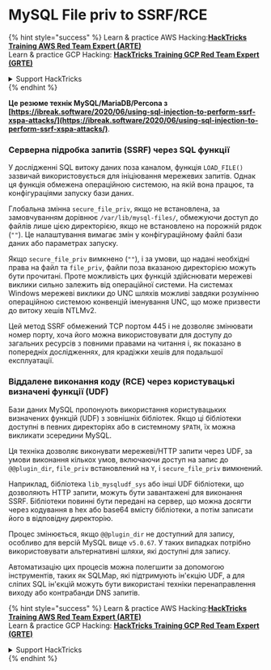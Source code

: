 # MySQL File priv to SSRF/RCE

{% hint style="success" %}
Learn & practice AWS Hacking:<img src="/.gitbook/assets/arte.png" alt="" data-size="line">[**HackTricks Training AWS Red Team Expert (ARTE)**](https://training.hacktricks.xyz/courses/arte)<img src="/.gitbook/assets/arte.png" alt="" data-size="line">\
Learn & practice GCP Hacking: <img src="/.gitbook/assets/grte.png" alt="" data-size="line">[**HackTricks Training GCP Red Team Expert (GRTE)**<img src="/.gitbook/assets/grte.png" alt="" data-size="line">](https://training.hacktricks.xyz/courses/grte)

<details>

<summary>Support HackTricks</summary>

* Check the [**subscription plans**](https://github.com/sponsors/carlospolop)!
* **Join the** 💬 [**Discord group**](https://discord.gg/hRep4RUj7f) or the [**telegram group**](https://t.me/peass) or **follow** us on **Twitter** 🐦 [**@hacktricks\_live**](https://twitter.com/hacktricks\_live)**.**
* **Share hacking tricks by submitting PRs to the** [**HackTricks**](https://github.com/carlospolop/hacktricks) and [**HackTricks Cloud**](https://github.com/carlospolop/hacktricks-cloud) github repos.

</details>
{% endhint %}

**Це резюме технік MySQL/MariaDB/Percona з [https://ibreak.software/2020/06/using-sql-injection-to-perform-ssrf-xspa-attacks/](https://ibreak.software/2020/06/using-sql-injection-to-perform-ssrf-xspa-attacks/)**.

### Серверна підробка запитів (SSRF) через SQL функції

У дослідженні SQL витоку даних поза каналом, функція `LOAD_FILE()` зазвичай використовується для ініціювання мережевих запитів. Однак ця функція обмежена операційною системою, на якій вона працює, та конфігураціями запуску бази даних.

Глобальна змінна `secure_file_priv`, якщо не встановлена, за замовчуванням дорівнює `/var/lib/mysql-files/`, обмежуючи доступ до файлів лише цією директорією, якщо не встановлено на порожній рядок (`""`). Це налаштування вимагає змін у конфігураційному файлі бази даних або параметрах запуску.

Якщо `secure_file_priv` вимкнено (`""`), і за умови, що надані необхідні права на файл та `file_priv`, файли поза вказаною директорією можуть бути прочитані. Проте можливість цих функцій здійснювати мережеві виклики сильно залежить від операційної системи. На системах Windows мережеві виклики до UNC шляхів можливі завдяки розумінню операційною системою конвенцій іменування UNC, що може призвести до витоку хешів NTLMv2.

Цей метод SSRF обмежений TCP портом 445 і не дозволяє змінювати номер порту, хоча його можна використовувати для доступу до загальних ресурсів з повними правами на читання і, як показано в попередніх дослідженнях, для крадіжки хешів для подальшої експлуатації.

### Віддалене виконання коду (RCE) через користувацькі визначені функції (UDF)

Бази даних MySQL пропонують використання користувацьких визначених функцій (UDF) з зовнішніх бібліотек. Якщо ці бібліотеки доступні в певних директоріях або в системному `$PATH`, їх можна викликати зсередини MySQL.

Ця техніка дозволяє виконувати мережеві/HTTP запити через UDF, за умови виконання кількох умов, включаючи доступ на запис до `@@plugin_dir`, `file_priv` встановлений на `Y`, і `secure_file_priv` вимкнений.

Наприклад, бібліотека `lib_mysqludf_sys` або інші UDF бібліотеки, що дозволяють HTTP запити, можуть бути завантажені для виконання SSRF. Бібліотеки повинні бути передані на сервер, що можна досягти через кодування в hex або base64 вмісту бібліотеки, а потім записати його в відповідну директорію.

Процес змінюється, якщо `@@plugin_dir` не доступний для запису, особливо для версій MySQL вище `v5.0.67`. У таких випадках потрібно використовувати альтернативні шляхи, які доступні для запису.

Автоматизацію цих процесів можна полегшити за допомогою інструментів, таких як SQLMap, які підтримують ін'єкцію UDF, а для сліпих SQL ін'єкцій можуть бути використані техніки перенаправлення виходу або контрабанди DNS запитів.

{% hint style="success" %}
Learn & practice AWS Hacking:<img src="/.gitbook/assets/arte.png" alt="" data-size="line">[**HackTricks Training AWS Red Team Expert (ARTE)**](https://training.hacktricks.xyz/courses/arte)<img src="/.gitbook/assets/arte.png" alt="" data-size="line">\
Learn & practice GCP Hacking: <img src="/.gitbook/assets/grte.png" alt="" data-size="line">[**HackTricks Training GCP Red Team Expert (GRTE)**<img src="/.gitbook/assets/grte.png" alt="" data-size="line">](https://training.hacktricks.xyz/courses/grte)

<details>

<summary>Support HackTricks</summary>

* Check the [**subscription plans**](https://github.com/sponsors/carlospolop)!
* **Join the** 💬 [**Discord group**](https://discord.gg/hRep4RUj7f) or the [**telegram group**](https://t.me/peass) or **follow** us on **Twitter** 🐦 [**@hacktricks\_live**](https://twitter.com/hacktricks\_live)**.**
* **Share hacking tricks by submitting PRs to the** [**HackTricks**](https://github.com/carlospolop/hacktricks) and [**HackTricks Cloud**](https://github.com/carlospolop/hacktricks-cloud) github repos.

</details>
{% endhint %}
